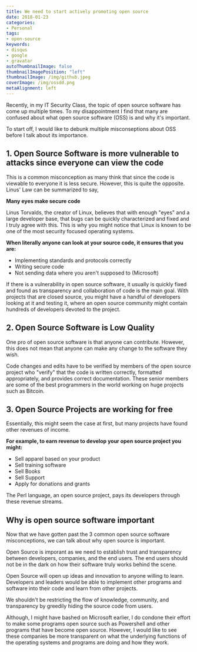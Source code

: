 ```yaml
---
title: We need to start actively promoting open source
date: 2018-01-23
categories:
- Personal
tags:
- open-source
keywords:
- disqus
- google
- gravatar
autoThumbnailImage: false
thumbnailImagePosition: "left"
thumbnailImage: /img/github.jpeg
coverImage: /img/ossdd.png
metaAlignment: left
---
```


Recently, in my IT Security Class, the topic of open source software has come up multiple times. To my disappointment I find that many are confused about what open source software (OSS) is and why it's important.
<!--more-->

To start off, I would like to debunk multiple misconseptions about OSS before I talk about its importance.

## 1. Open Source Software is more vulnerable to attacks since everyone can view the code

This is a common misconception as many think that since the code is viewable to everyone it is less secure. However, this is quite the opposite. 
Linus' Law can be summarized to say,

**Many eyes make secure code**

Linus Torvalds, the creator of Linux, believes that with enough "eyes" and a large developer base, that 
bugs can be quickly characterized and fixed and I truly agree with this. This is why you might notice that Linux is known to be one of the most security focused operating systems.

**When literally anyone can look at your source code, it ensures that you are:**

- Implementing standards and protocols correctly
- Writing secure code
- Not sending data where you aren't supposed to (Microsoft)

If there is a vulnerability in open source software, it usually is quickly fixed and found as transparency and collaboration of code is the main goal. 
With projects that are closed source, you might have a handful of developers looking at it and testing it, where an open source community might contain 
hundreds of developers devoted to the project.

## 2. Open Source Software is Low Quality

One pro of open source software is that anyone can contribute. However, this does not mean that anyone can make any change to the software they wish. 

Code changes and edits have to be verified by members of the open source project who "verify" that the code is written correctly, formatted appropriately, and provides correct documentation. These senior members
are some of the best programmers in the world working on huge projects such as Bitcoin. 

## 3. Open Source Projects are working for free

Essentially, this might seem the case at first, but many projects have found other revenues of income. 

**For example, to earn revenue to develop your open source project you might:**

- Sell apparel based on your product
- Sell training software
- Sell Books 
- Sell Support
- Apply for donations and grants

The Perl language, an open source project, pays its developers through these revenue streams.

## Why is open source software important

Now that we have gotten past the 3 common open source software misconceptions, we can talk about why open source is important.

Open Source is imporant as we need to establish trust and transparency between developers, companies, and the end users. The end users should not be in the dark on how
their software truly works behind the scene. 

Open Source will open up ideas and innovation to anyone willing to learn. Developers and leaders would be able to implement other programs and software into their code and 
learn from other projects.

We shouldn't be restricting the flow of knowledge, community, and transparency by greedily hiding the source code from users.

Although, I might have bashed on Microsoft earlier, I do condone their effort to make some programs open source such as Powershell and other programs that have become open source.
However, I would like to see these companies be more transparent on what the underlying functions of the operating systems and programs are doing and how they work.



